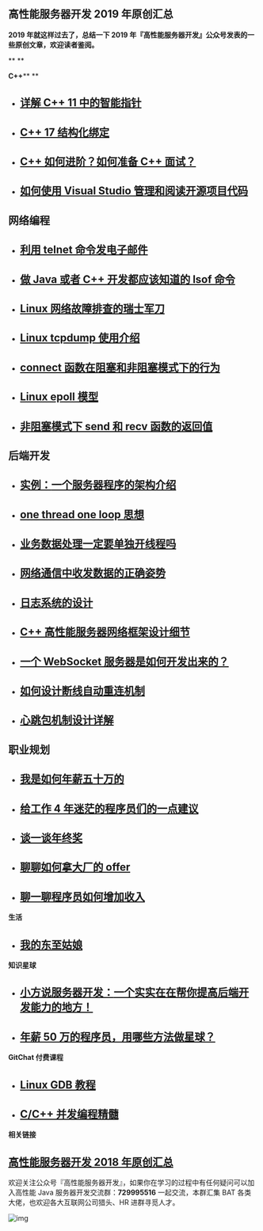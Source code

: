 ## 高性能服务器开发 2019 年原创汇总

**2019 年就这样过去了，总结一下 2019 年『高性能服务器开发』公众号发表的一些原创文章，欢迎读者鉴阅。**

**
**

**C++****
**

- ## [详解 C++ 11 中的智能指针](http://mp.weixin.qq.com/s?__biz=MzU2MTkwMTE4Nw==&mid=2247487571&idx=1&sn=f41029e78af410fe6075dde4e4cb8c70&chksm=fc70ebbfcb0762a9b41d3a73342ce89baa274156f4480f8e09f64f1dc08bbda112b77f83c679&scene=21#wechat_redirect)

- ## [C++ 17 结构化绑定](http://mp.weixin.qq.com/s?__biz=MzU2MTkwMTE4Nw==&mid=2247487524&idx=1&sn=d41ed1c78296fa01760c73b9d0502983&chksm=fc70ebc8cb0762dedad9e8413fb49c0578693b1adfb9a4aecb1a25db2d6d229a276c16063669&scene=21#wechat_redirect)

- ## [C++ 如何进阶？](http://mp.weixin.qq.com/s?__biz=MzU2MTkwMTE4Nw==&mid=2247487260&idx=1&sn=7590da96b0f1f73cd84cc8c8e1e5d619&chksm=fc70f4f0cb077de6f100c1fcb2696d79cbbf413b412f5cf187d35f8c16c34858c3724645ceb9&scene=21#wechat_redirect)[如何准备 C++ 面试？](http://mp.weixin.qq.com/s?__biz=MzU2MTkwMTE4Nw==&mid=2247487260&idx=1&sn=7590da96b0f1f73cd84cc8c8e1e5d619&chksm=fc70f4f0cb077de6f100c1fcb2696d79cbbf413b412f5cf187d35f8c16c34858c3724645ceb9&scene=21#wechat_redirect)

- ## [如何使用 Visual Studio 管理和阅读开源项目代码](http://mp.weixin.qq.com/s?__biz=MzU2MTkwMTE4Nw==&mid=2247486661&idx=1&sn=abfd28c6c41b7affa8d764b664a6171b&chksm=fc70f729cb077e3febdb2e08f96199e5a666e80854bf83893595b1efa3b6e2755e79ec90442d&scene=21#wechat_redirect)

##  

## **网络编程** 

- ## [利用 telnet 命令发电子邮件](http://mp.weixin.qq.com/s?__biz=MzU2MTkwMTE4Nw==&mid=2247486938&idx=1&sn=53180e443a198aac231eb8d7cd90152c&chksm=fc70f636cb077f205a3bfb0a1fafe704ece3eed8d4c63b28c7d615f8dc3d792758d9c6efab53&scene=21#wechat_redirect)

- ## [做 Java 或者 C++ 开发都应该知道的 lsof 命令](http://mp.weixin.qq.com/s?__biz=MzU2MTkwMTE4Nw==&mid=2247486929&idx=1&sn=1e097d8db9f28ffe11a4fa2dfff61acb&chksm=fc70f63dcb077f2b6b81e699053381ed7686a712ee1bf21d415a62479ee07c828fa2ef7fbb3b&scene=21#wechat_redirect)

- ## [Linux 网络故障排查的瑞士军刀](http://mp.weixin.qq.com/s?__biz=MzU2MTkwMTE4Nw==&mid=2247486922&idx=1&sn=991f7f6f9ac6ad761e4b28f7ffd475a9&chksm=fc70f626cb077f302749258ba6dc2df35a29a5a1b803021311e5fd7112076c3333bbe2a4ea88&scene=21#wechat_redirect)

- ## [Linux tcpdump 使用介绍](http://mp.weixin.qq.com/s?__biz=MzU2MTkwMTE4Nw==&mid=2247486646&idx=1&sn=d70d117e38d7bac04d7eb19582b8dcdd&chksm=fc70f75acb077e4c221e8811767604b8dcf94ed13d8e5869f57de621705243fc17b0e65c1659&scene=21#wechat_redirect)

- ## [connect 函数在阻塞和非阻塞模式下的行为](http://mp.weixin.qq.com/s?__biz=MzU2MTkwMTE4Nw==&mid=2247486636&idx=1&sn=4d25e5d3b8bbd5f54c94905dc100681c&chksm=fc70f740cb077e56fc78f08e7de81cda8520a1cc52e39cd8e001bd411057a346a1ec523be7ae&scene=21#wechat_redirect)

- ## [Linux epoll 模型](http://mp.weixin.qq.com/s?__biz=MzU2MTkwMTE4Nw==&mid=2247486637&idx=2&sn=5a03a3b91b86be9b904057eeb430da9c&chksm=fc70f741cb077e577686f21d58f0feb7c3b360cab0b5df68576802e7911f2df0386ae11893a2&scene=21#wechat_redirect)

- ## [非阻塞模式下 send 和 recv 函数的返回值](http://mp.weixin.qq.com/s?__biz=MzU2MTkwMTE4Nw==&mid=2247486643&idx=1&sn=9db678398f390759ff81b354ef056000&chksm=fc70f75fcb077e49363b087ba45609fdfbcba286338e70c2d4c7092e83e2d3feac56455e02a2&scene=21#wechat_redirect)



## **后端开发**

- ## [实例：](http://mp.weixin.qq.com/s?__biz=MzU2MTkwMTE4Nw==&mid=2247486659&idx=1&sn=1b526c26830504ecaf1f765fbd783653&chksm=fc70f72fcb077e3936840bfbe04b10ad463da164fe56dfe91c13126a75480123cd316d387daf&scene=21#wechat_redirect)[一个服务器程序的架构介绍](http://mp.weixin.qq.com/s?__biz=MzU2MTkwMTE4Nw==&mid=2247486659&idx=1&sn=1b526c26830504ecaf1f765fbd783653&chksm=fc70f72fcb077e3936840bfbe04b10ad463da164fe56dfe91c13126a75480123cd316d387daf&scene=21#wechat_redirect)

- ## [one thread one loop 思想](http://mp.weixin.qq.com/s?__biz=MzU2MTkwMTE4Nw==&mid=2247487973&idx=2&sn=140004b0dfde45745091ab5c6522dcba&chksm=fc70ea09cb07631f2a06d5be464c3b3c88dc309a16f797f548ec49971ef60b946d2b6e46fcf1&scene=21#wechat_redirect)

- ## [业务数据处理一定要单独开线程吗](http://mp.weixin.qq.com/s?__biz=MzU2MTkwMTE4Nw==&mid=2247487984&idx=1&sn=180055ca768107ab126f443550dfd8f0&chksm=fc70ea1ccb07630a0703eb7d04e3be9077b22e388cb240fd14080f1d42279746aed5c5a7c5bc&scene=21#wechat_redirect)

- ## [网络通信中收发数据的正确姿势](http://mp.weixin.qq.com/s?__biz=MzU2MTkwMTE4Nw==&mid=2247487609&idx=1&sn=173c9f7095f4aa3f5b341ac7cff89b47&chksm=fc70eb95cb07628321b8f829bceade42fa26a606bc7d4b2ff7e9f4cf4de9908cd0f9a978dc29&scene=21#wechat_redirect)

- ## [日志系统的设计](http://mp.weixin.qq.com/s?__biz=MzU2MTkwMTE4Nw==&mid=2247487559&idx=1&sn=3ccb76b1514a756dbac538a17b983018&chksm=fc70ebabcb0762bd3ecb8d0fef92c630f679adc826cab7e92716da27a78f69ee89e2fde5a879&scene=21#wechat_redirect)

- ## [C++ 高性能服务器网络框架设计细节](http://mp.weixin.qq.com/s?__biz=MzU2MTkwMTE4Nw==&mid=2247487280&idx=1&sn=856007e9036137876e551bf2b01df555&chksm=fc70f4dccb077dcab4217a245a954efee66665c23feaa9f9f6a4b153c66b7216e99bc9b69660&scene=21#wechat_redirect)

- ## [一个 WebSocket 服务器是如何开发出来的？](http://mp.weixin.qq.com/s?__biz=MzU2MTkwMTE4Nw==&mid=2247487274&idx=1&sn=10d3fabe08fcfde44247322270b49153&chksm=fc70f4c6cb077dd0edae8ad3f525ac68eaff79a0abe3dce7db79db9a75fcb61f0ca17ff60229&scene=21#wechat_redirect)

- ## [如何设计断线自动重连机制](http://mp.weixin.qq.com/s?__biz=MzU2MTkwMTE4Nw==&mid=2247487192&idx=1&sn=9ae29a1730c00fc6dc1f77132d331ac4&chksm=fc70f534cb077c227c8a139c9eee38e1e4876cf6255da390e1a8a9319cc2a55c5ca98d40c920&scene=21#wechat_redirect)

- ## [心跳包机制设计详解](http://mp.weixin.qq.com/s?__biz=MzU2MTkwMTE4Nw==&mid=2247487168&idx=1&sn=e1cc38cae47b0ea86d66d64cb081e8a3&chksm=fc70f52ccb077c3a42b4c51919bec6b77a9a26bee7840a8a5529c286f7430ecfd56e65eb133d&scene=21#wechat_redirect)



## **职业规划** 

- ## [我是如何年薪五十万的](http://mp.weixin.qq.com/s?__biz=MzU2MTkwMTE4Nw==&mid=2247487434&idx=1&sn=9e75b5a4832ca0efde07094d8088f32d&chksm=fc70f426cb077d3055c15dc3952c0b53b654616c0c7e9c13a3f0c1e95d430f0b47623df94471&scene=21#wechat_redirect)

- ## [给工作 4 年迷茫的程序员们的一点建议](http://mp.weixin.qq.com/s?__biz=MzU2MTkwMTE4Nw==&mid=2247487428&idx=1&sn=99c101de29c8550e304bcc81ec72e88e&chksm=fc70f428cb077d3ef63530346805c6706c621cd360016fbd91eec28bc51e73d6cd0163feb922&scene=21#wechat_redirect)

- ## [谈一谈年终奖](http://mp.weixin.qq.com/s?__biz=MzU2MTkwMTE4Nw==&mid=2247487942&idx=1&sn=c175597d0abb4dcbddcb8278ad4c12b0&chksm=fc70ea2acb07633c6ee1707fb9668a3e7c2c00d43db66945d91270418558030838ecb782770f&scene=21#wechat_redirect)

- ## [聊聊如何拿大厂的 offer](http://mp.weixin.qq.com/s?__biz=MzU2MTkwMTE4Nw==&mid=2247487640&idx=1&sn=c86483ae2c8d601785e122153f048ad7&chksm=fc70eb74cb0762624d270f356774e3f830c17c6e4236811782e87861ea8869a0a40d4177ba5f&scene=21#wechat_redirect)

- ## [聊一聊程序员如何增加收入](http://mp.weixin.qq.com/s?__biz=MzU2MTkwMTE4Nw==&mid=2247487541&idx=1&sn=1374d3da198e8c4dc5f7a4eb9584d402&chksm=fc70ebd9cb0762cfcbb70b986b300056ed859fcc5936496dd7468123c33996efe11d23ef9b64&scene=21#wechat_redirect)



**生活**

- ## [我的东至姑娘](http://mp.weixin.qq.com/s?__biz=MzU2MTkwMTE4Nw==&mid=2247486655&idx=1&sn=6625537a48e33549c13261f907c45c02&chksm=fc70f753cb077e458debdf2712140053fffb007868eed9e92c176938e483ff0a79579dd0a2b9&scene=21#wechat_redirect)



**知识星球**

- ## [小方说服务器开发：](http://mp.weixin.qq.com/s?__biz=MzU2MTkwMTE4Nw==&mid=2247487373&idx=1&sn=bcee48a2e695aef66ef7311be83482a9&chksm=fc70f461cb077d772c961d9fbd70008dd602f9f202769aeb8a1938030059e743a76d14a66b43&scene=21#wechat_redirect)[一个实实在在帮你提高后端开发能力的地方！](http://mp.weixin.qq.com/s?__biz=MzU2MTkwMTE4Nw==&mid=2247487373&idx=1&sn=bcee48a2e695aef66ef7311be83482a9&chksm=fc70f461cb077d772c961d9fbd70008dd602f9f202769aeb8a1938030059e743a76d14a66b43&scene=21#wechat_redirect)

- ## [年薪 50 万的程序员，用哪些方法做星球？](https://mp.weixin.qq.com/s?__biz=MzI4NjQxNjEyMw==&mid=2247490900&idx=4&sn=574539db5f61c7db7c89de4ee050a98c&scene=21#wechat_redirect) 



**GitChat 付费课程**

- ## [Linux GDB 教程](http://mp.weixin.qq.com/s?__biz=MzU2MTkwMTE4Nw==&mid=2247486663&idx=1&sn=c04fc2d1e657edc4783cc7722bb41fca&chksm=fc70f72bcb077e3db9ff87d1502f9fb5b935655d069726c1cf98a2addb9d0740596e1ffc3dd0&scene=21#wechat_redirect)

- ## [C/C++ 并发编程精髓](http://mp.weixin.qq.com/s?__biz=MzU2MTkwMTE4Nw==&mid=2247487503&idx=1&sn=1ee94fbfe69363c4a7a1874263eb6070&chksm=fc70ebe3cb0762f5c5250adc4749364b0894b603dbd4ddd9a119f9aa57d93158fc491b9102cc&scene=21#wechat_redirect)



**相关链接**

## [高性能服务器开发 2018 年原创汇总](http://mp.weixin.qq.com/s?__biz=MzU2MTkwMTE4Nw==&mid=2247486664&idx=1&sn=aed77d08c6524d9065ef76259889a29b&chksm=fc70f724cb077e32d9bbce238040b8c2faf6e91fb281542df9731614099c9edc3559520becb9&scene=21#wechat_redirect)



欢迎关注公众号『高性能服务器开发』，如果你在学习的过程中有任何疑问可以加入高性能 Java 服务器开发交流群：**729995516** 一起交流，本群汇集 BAT 各类大佬，也欢迎各大互联网公司猎头、HR 进群寻觅人才。

![img](https://mmbiz.qpic.cn/mmbiz_jpg/ic8RqseyjxMN8ibIM9EibsFnMooxqHt6JV2yYhnP9CyBiaicdVbK0ettNOxJ6qB38hS2x0uqJlWfoibT64x4iaLyycF7w/640?wx_fmt=jpeg&tp=webp&wxfrom=5&wx_lazy=1&wx_co=1)